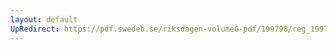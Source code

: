 ```yaml
---
layout: default
UpRedirect: https://pdf.swedeb.se/riksdagen-volumeG-pdf/199798/reg_199798/reg_199798_0488.pdf
---
```

